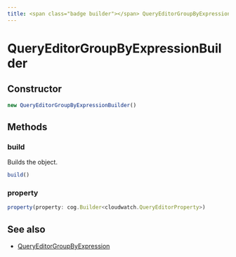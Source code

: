 ```yaml
---
title: <span class="badge builder"></span> QueryEditorGroupByExpressionBuilder
---
```

# <span class="badge builder"></span> QueryEditorGroupByExpressionBuilder

## Constructor

```typescript
new QueryEditorGroupByExpressionBuilder()
```
## Methods

### <span class="badge object-method"></span> build

Builds the object.

```typescript
build()
```

### <span class="badge object-method"></span> property

```typescript
property(property: cog.Builder<cloudwatch.QueryEditorProperty>)
```

## See also

 * <span class="badge object-type-interface"></span> [QueryEditorGroupByExpression](./object-QueryEditorGroupByExpression.md)
